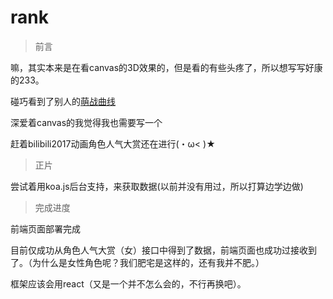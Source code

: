 # rank

>前言

嘛，其实本来是在看canvas的3D效果的，但是看的有些头疼了，所以想写写好康的233。

碰巧看到了别人的[萌战曲线](http://bmoe.uuzsama.me/)

深爱着canvas的我觉得我也需要写一个

赶着bilibili2017动画角色人气大赏还在进行(・ω< )★

>正片

尝试着用koa.js后台支持，来获取数据(以前并没有用过，所以打算边学边做)

>完成进度

前端页面部署完成

目前仅成功从角色人气大赏（女）接口中得到了数据，前端页面也成功过接收到了。（为什么是女性角色呢？我们肥宅是这样的，还有我并不肥。）

框架应该会用react（又是一个并不怎么会的，不行再换吧）。